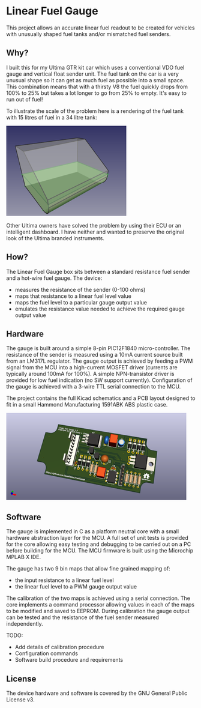 # Linear Fuel Gauge

This project allows an accurate linear fuel readout to be created for vehicles with unusually shaped fuel tanks and/or mismatched fuel senders.

## Why?

I built this for my Ultima GTR kit car which uses a conventional VDO fuel gauge and vertical float sender unit. The fuel tank on the car is a very unusual shape so it can get as much fuel as possible into a small space. This combination means that with a thirsty V8 the fuel quickly drops from 100% to 25% but takes a lot longer to go from 25% to empty. It's easy to run out of fuel!

To illustrate the scale of the problem here is a rendering of the fuel tank with 15 litres of fuel in a 34 litre tank:

![Cutaway render of Ultima GTR fuel tank](docs/ultima-fuel-tank.png)

Other Ultima owners have solved the problem by using their ECU or an intelligent dashboard. I have neither and wanted to preserve the original look of the Ultima branded instruments.

## How?

The Linear Fuel Gauge box sits between a standard resistance fuel sender and a hot-wire fuel gauge. The device:
 * measures the resistance of the sender (0-100 ohms)
 * maps that resistance to a linear fuel level value
 * maps the fuel level to a particular gauge output value
 * emulates the resistance value needed to achieve the required gauge output value
 
## Hardware

The gauge is built around a simple 8-pin PIC12F1840 micro-controller. The resistance of the sender is measured using a 10mA current source built from an LM317L regulator. The gauge output is achieved by feeding a PWM signal from the MCU into a high-current MOSFET driver (currents are typically around 100mA for 100%). A simple NPN-transistor driver is provided for low fuel indication (no SW support currently). Configuration of the gauge is achieved with a 3-wire TTL serial connection to the MCU.

The project contains the full Kicad schematics and a PCB layout designed to fit in a small Hammond Manufacturing 1591ABK ABS plastic case.

![Fuel Gauge PCB 3D render](docs/FuelGauge-pcb-render.png)

## Software

The gauge is implemented in C as a platform neutral core with a small hardware abstraction layer for the MCU. A full set of unit tests is provided for the core allowing easy testing and debugging to be carried out on a PC before building for the MCU. The MCU firmware is built using the Microchip MPLAB X IDE.

 The gauge has two 9 bin maps that allow fine grained mapping of:
 * the input resistance to a linear fuel level
 * the linear fuel level to a PWM gauge output value

 The calibration of the two maps is achieved using a serial connection. The core implements a command processor allowing values in each of the maps to be modified and saved to EEPROM. During calibration the gauge output can be tested and the resistance of the fuel sender measured independently.

 TODO: 
 * Add details of calibration procedure
 * Configuration commands
 * Software build procedure and requirements

 ## License

 The device hardware and software is covered by the GNU General Public License v3.